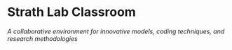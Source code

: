 # Strath Lab Classroom

_A collaborative environment for innovative models, coding techniques, and research methodologies_
